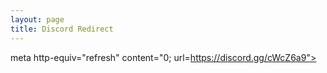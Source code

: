 ```yaml
---
layout: page
title: Discord Redirect
---
```


meta http-equiv="refresh" content="0; url=https://discord.gg/cWcZ6a9">